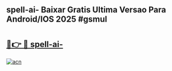## spell-ai- Baixar Gratis Ultima Versao Para Android/IOS 2025 #gsmul

# <h2><a href="https://ainizakaria.my?title=spell-ai-&ref=20M">🔗👉 🔴 spell-ai-</a></h2>

[![acn](https://github.com/user-attachments/assets/0f9c940e-d8b0-45ae-aac7-cd30a18b3e1c)](https://ainizakaria.my?title=spell-ai-&ref=20M)

